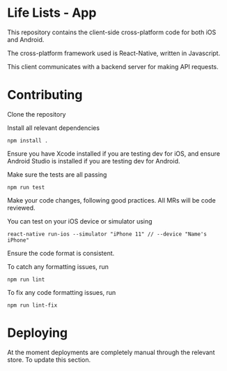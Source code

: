 # Life Lists - App

This repository contains the client-side cross-platform code for both iOS and Android.

The cross-platform framework used is React-Native, written in Javascript.

This client communicates with a backend server for making API requests.

# Contributing

Clone the repository

Install all relevant dependencies

```
npm install .
```

Ensure you have Xcode installed if you are testing dev for iOS, and ensure Android Studio is installed if you are testing dev for Android.

Make sure the tests are all passing 

```
npm run test
```

Make your code changes, following good practices. All MRs will be code reviewed.

You can test on your iOS device or simulator using

```
react-native run-ios --simulator "iPhone 11" // --device "Name's iPhone"
```

Ensure the code format is consistent.

To catch any formatting issues, run

```
npm run lint 
```

To fix any code formatting issues, run

```
npm run lint-fix
```

# Deploying

At the moment deployments are completely manual through the relevant store. To update this section.